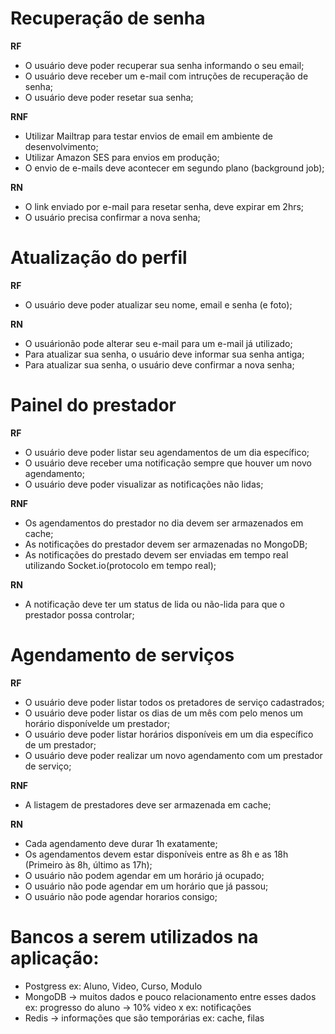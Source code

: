 # Recuperação de senha

**RF**

- O usuário deve poder recuperar sua senha informando o seu email;
- O usuário deve receber um e-mail com intruções de recuperação de senha;
- O usuário deve poder resetar sua senha;

**RNF**

- Utilizar Mailtrap para testar envios de email em ambiente de desenvolvimento;
- Utilizar Amazon SES para envios em produção;
- O envio de e-mails deve acontecer em segundo plano (background job);

**RN**

- O link enviado por e-mail para resetar senha, deve expirar em 2hrs;
- O usuário precisa confirmar a nova senha;

# Atualização do perfil

**RF**

- O usuário deve poder atualizar seu nome, email e senha (e foto);

**RN**

- O usuárionão pode alterar seu e-mail para um e-mail já utilizado;
- Para atualizar sua senha, o usuário deve informar sua senha antiga;
- Para atualizar sua senha, o usuário deve confirmar a nova senha;

# Painel do prestador

**RF**

- O usuário deve poder listar seu agendamentos de um dia específico;
- O usuário deve receber uma notificação sempre que houver um novo agendamento;
- O usuário deve poder visualizar as notificações não lidas;

**RNF**

- Os agendamentos do prestador no dia devem ser armazenados em cache;
- As notificações do prestador devem ser armazenadas no MongoDB;
- As notificações do prestado devem ser enviadas em tempo real utilizando Socket.io(protocolo em tempo real);

**RN**

- A notificação deve ter um status de lida ou não-lida para que o prestador possa controlar;

# Agendamento de serviços

**RF**

- O usuário deve poder listar todos os pretadores de serviço cadastrados;
- O usuário deve poder listar os dias de um mês com pelo menos um horário disponívelde um prestador;
- O usuário deve poder listar horários disponíveis em um dia específico de um prestador;
- O usuário deve poder realizar um novo agendamento com um prestador de serviço;

**RNF**

- A listagem de prestadores deve ser armazenada em cache;

**RN**

- Cada agendamento deve durar 1h exatamente;
- Os agendamentos devem estar disponíveis entre as 8h e as 18h (Primeiro às 8h, último as 17h);
- O usuário não podem agendar em um horário já ocupado;
- O usuário não pode agendar em um horário que já passou;
- O usuário não pode agendar horarios consigo;


# Bancos a serem utilizados na aplicação: 

- Postgress
ex: Aluno, Video, Curso, Modulo
- MongoDB -> muitos dados e pouco relacionamento entre esses dados
ex: progresso do aluno -> 10% video x
ex: notificações
- Redis -> informações que são temporárias
ex: cache, filas